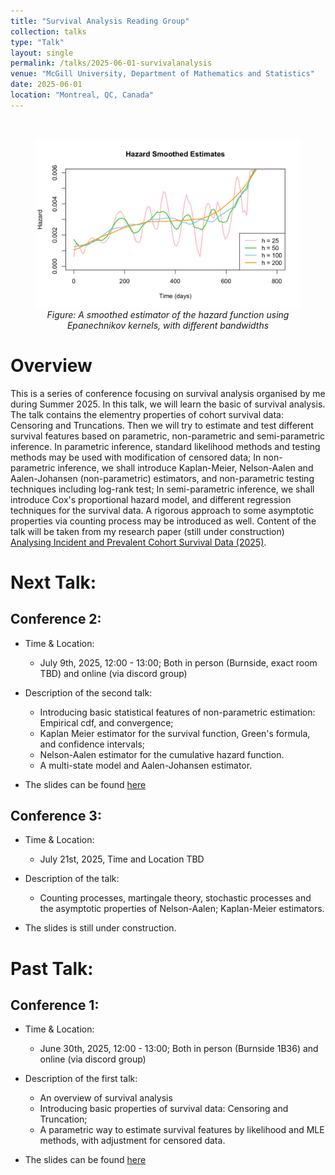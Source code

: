 ```yaml
---
title: "Survival Analysis Reading Group"
collection: talks
type: "Talk"
layout: single
permalink: /talks/2025-06-01-survivalanalysis
venue: "McGill University, Department of Mathematics and Statistics"
date: 2025-06-01
location: "Montreal, QC, Canada"
---
```


<br>

<figure style="text-align: center;">
  <img src="/images/HazardSmoothedEstimates.png" alt="Survival Analysis Poster" width="450">
  <figcaption><em>Figure: A smoothed estimator of the hazard function using Epanechnikov kernels, with different bandwidths</em></figcaption>
</figure>



# Overview

This is a series of conference focusing on survival analysis organised by me during Summer 2025. In this talk, we will learn the basic of survival analysis. The talk contains the elementry properties of cohort survival data: Censoring and Truncations. Then we will try to estimate and test different survival features based on parametric, non-parametric and semi-parametric inference. In parametric inference, standard likelihood methods and testing methods may be used with modification of censored data; In non-parametric inference, we shall introduce Kaplan-Meier, Nelson-Aalen and Aalen-Johansen (non-parametric) estimators, and non-parametric testing techniques including log-rank test; In semi-parametric inference, we shall introduce Cox's proportional hazard model, and different regression techniques for the survival data. A rigorous approach to some asymptotic properties via counting process may be introduced as well. Content of the talk will be taken from my research paper (still under construction) [Analysing Incident and Prevalent Cohort Survival Data (2025)](/files/survivalanalysis.pdf).



# Next Talk:

## Conference 2:

* Time & Location: 

  * July 9th, 2025, 12:00 - 13:00; Both in person (Burnside, exact room TBD) and online (via discord group)
    
* Description of the second talk:
  
  * Introducing basic statistical features of non-parametric estimation: Empirical cdf, and convergence;
  * Kaplan Meier estimator for the survival function, Green's formula, and confidence intervals;
  * Nelson-Aalen estimator for the cumulative hazard function.
  * A multi-state model and Aalen-Johansen estimator.

* The slides can be found [here](/files/SurvivalAnalysisTalk2.pdf)

## Conference 3:

* Time & Location:

  * July 21st, 2025, Time and Location TBD

* Description of the talk:

  * Counting processes, martingale theory, stochastic processes and the asymptotic properties of Nelson-Aalen; Kaplan-Meier estimators.

* The slides is still under construction.


# Past Talk:

## Conference 1:

* Time & Location: 

  * June 30th, 2025, 12:00 - 13:00; Both in person (Burnside 1B36) and online (via discord group)
    
* Description of the first talk:
  
  * An overview of survival analysis
  * Introducing basic properties of survival data: Censoring and Truncation;
  * A parametric way to estimate survival features by likelihood and MLE methods, with adjustment for censored data.

* The slides can be found [here](/files/SurvivalAnalysisTalk1.pdf)










